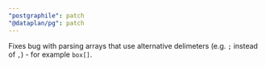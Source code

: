 ```yaml
---
"postgraphile": patch
"@dataplan/pg": patch
---
```


Fixes bug with parsing arrays that use alternative delimeters (e.g. `;` instead
of `,`) - for example `box[]`.
